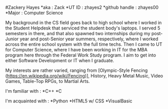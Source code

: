 #Zackery Hayes
*aka : Zack
*UT ID : zhayes2
*github handle : zhayes00
*Major : Computer Science

My background in the CS field goes back to high school where I worked in the Student Helpdesk that serviced the student body's laptops. I served 5 semesters in there, and that also spawned two internships during my post-Junior year and post-Senior year summers, respectively, where I worked across the entire school system with the full time techs. Then I came to UT for Computer Science, where I have been working in IT for the MBA program here through the Federal Work Study program. I aim to get into either Software Development or IT when I graduate.

My interests are rather varied, ranging from [Olympic-Style Fencing (https://en.wikipedia.org/wiki/Fencing)], History, Heavy Metal Music, Video Games, Table-Top RPGs, to Martial Arts.

I'm familiar with : 
*C++
*C

I'm acquainted with :
*Python
*HTML5 w/ CSS
*VisualBasic
